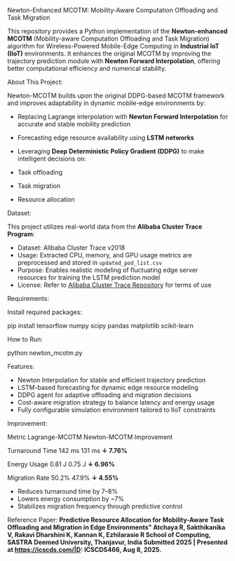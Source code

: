 Newton-Enhanced MCOTM: Mobility-Aware Computation Offloading and Task Migration

  This repository provides a Python implementation of the **Newton-enhanced MCOTM** (Mobility-aware Computation Offloading and Task Migration) algorithm for Wireless-Powered Mobile-Edge Computing in **Industrial IoT (IIoT)** environments. 
  It enhances the original MCOTM by improving the trajectory prediction module with **Newton Forward Interpolation**, offering better computational efficiency and numerical stability.


About This Project:

Newton-MCOTM builds upon the original DDPG-based MCOTM framework and improves adaptability in dynamic mobile-edge environments by:

- Replacing Lagrange interpolation with **Newton Forward Interpolation** for accurate and stable mobility prediction  
- Forecasting edge resource availability using **LSTM networks**  
- Leveraging **Deep Deterministic Policy Gradient (DDPG)** to make intelligent decisions on:

- Task offloading  
- Task migration  
- Resource allocation  


Dataset:

This project utilizes real-world data from the **Alibaba Cluster Trace Program**:

- Dataset: Alibaba Cluster Trace v2018  
- Usage: Extracted CPU, memory, and GPU usage metrics are preprocessed and stored in `updated_pod_list.csv`  
- Purpose: Enables realistic modeling of fluctuating edge server resources for training the LSTM prediction model  
- License: Refer to [Alibaba Cluster Trace Repository](https://github.com/alibaba/clusterdata) for terms of use  


 Requirements:

Install required packages:

pip install tensorflow numpy scipy pandas matplotlib scikit-learn

How to Run:

python newton_mcotm.py

Features:

- Newton Interpolation for stable and efficient trajectory prediction
- LSTM-based forecasting for dynamic edge resource modeling
- DDPG agent for adaptive offloading and migration decisions
- Cost-aware migration strategy to balance latency and energy usage
- Fully configurable simulation environment tailored to IIoT constraints

Improvement:


Metric      	          Lagrange-MCOTM	       Newton-MCOTM	       Improvement

Turnaround Time	         142 ms	             131 ms	               **↓ 7.76%**

 
Energy Usage	            0.81 J	              0.75 J	             **↓ 6.96%**


Migration Rate	          50.2%	               47.9%	              **↓ 4.55%**

- Reduces turnaround time by 7–8%
- Lowers energy consumption by ~7%
- Stabilizes migration frequency through predictive control

Reference Paper: 
              **Predictive Resource Allocation for Mobility-Aware Task Offloading and Migration in Edge Environments"
               Atchaya R, Sakthikanika V, Rakavi Dharshini K, Kannan K, Ezhilarasie R
               School of Computing, SASTRA Deemed University, Thanjavur, India
               Submitted 2025 | Presented at https://icscds.com/|D: ICSCDS466, Aug 8, 2025.**
                 
          
          


